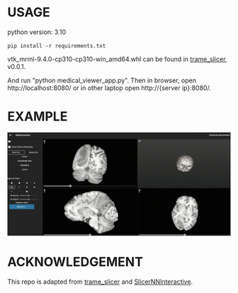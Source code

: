 # USAGE
python version: 3.10
```
pip install -r requirements.txt
```
vtk_mrml-9.4.0-cp310-cp310-win_amd64.whl can be found in [trame_slicer](https://github.com/KitwareMedical/trame-slicer/releases?page=2), v0.0.1.  

And run "python medical_viewer_app.py". Then in browser, open http://localhost:8080/ or in other laptop open http://{server ip}:8080/.


# EXAMPLE
![](trame_slicer_nninteractive.gif)

# ACKNOWLEDGEMENT 
This repo is adapted from [trame_slicer](https://github.com/KitwareMedical/trame-slicer) and [SlicerNNInteractive](https://github.com/coendevente/SlicerNNInteractive).
